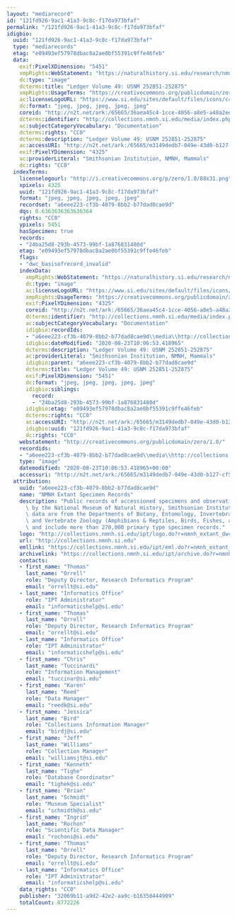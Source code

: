 ```yaml
---
layout: "mediarecord"
id: "121fd926-9ac1-41a3-9c8c-f17da973bfaf"
permalink: "/121fd926-9ac1-41a3-9c8c-f17da973bfaf"
idigbio:
  uuid: "121fd926-9ac1-41a3-9c8c-f17da973bfaf"
  type: "mediarecords"
  etag: "e09493ef57978dbac8a2ae0bf55391c9ffe46feb"
  data:
    exif:PixelXDimension: "5451"
    xmpRights:WebStatement: "https://naturalhistory.si.edu/research/nmnh-collections/museum-collections-policies"
    dc:type: "image"
    dcterms:title: "Ledger Volume 49: USNM 252851-252875"
    xmpRights:UsageTerms: "https://creativecommons.org/publicdomain/zero/1.0/"
    ac:licenseLogoURL: "https://www.si.edu/sites/default/files/icons/cc0.svg"
    dc:format: "jpeg, jpeg, jpeg, jpeg, jpeg"
    coreid: "http://n2t.net/ark:/65665/36aea45c4-1cce-4056-a8e5-a48a2ee78ff0"
    dcterms:identifier: "http://collections.nmnh.si.edu/media/index.php?irn=14601006"
    ac:subjectCategoryVocabulary: "Documentation"
    dcterms:rights: "CC0"
    dcterms:description: "Ledger Volume 49: USNM 252851-252875"
    ac:accessURI: "http://n2t.net/ark:/65665/m3149dedb7-049e-43d0-b127-cf53664c98fd"
    exif:PixelYDimension: "4325"
    ac:providerLiteral: "Smithsonian Institution, NMNH, Mammals"
    dc:rights: "CC0"
  indexTerms:
    licenselogourl: "http://i.creativecommons.org/p/zero/1.0/88x31.png"
    xpixels: 4325
    uuid: "121fd926-9ac1-41a3-9c8c-f17da973bfaf"
    format: "jpeg, jpeg, jpeg, jpeg, jpeg"
    recordset: "a6eee223-cf3b-4079-8bb2-b77dad8cae9d"
    dqs: 0.6363636363636364
    rights: "CC0"
    ypixels: 5451
    hasSpecimen: true
    records:
    - "24ba25d8-293b-4573-99bf-1a876831480d"
    etag: "e09493ef57978dbac8a2ae0bf55391c9ffe46feb"
    flags:
    - "dwc_basisofrecord_invalid"
    indexData:
      xmpRights:WebStatement: "https://naturalhistory.si.edu/research/nmnh-collections/museum-collections-policies"
      dc:type: "image"
      ac:licenseLogoURL: "https://www.si.edu/sites/default/files/icons/cc0.svg"
      xmpRights:UsageTerms: "https://creativecommons.org/publicdomain/zero/1.0/"
      exif:PixelYDimension: "4325"
      coreid: "http://n2t.net/ark:/65665/36aea45c4-1cce-4056-a8e5-a48a2ee78ff0"
      dcterms:identifier: "http://collections.nmnh.si.edu/media/index.php?irn=14601006"
      ac:subjectCategoryVocabulary: "Documentation"
      idigbio:recordIds:
      - "a6eee223-cf3b-4079-8bb2-b77dad8cae9d\\media\\http://collections.nmnh.si.edu/media/index.php?irn=14601006"
      idigbio:dateModified: "2020-08-23T10:06:53.418965"
      dcterms:description: "Ledger Volume 49: USNM 252851-252875"
      ac:providerLiteral: "Smithsonian Institution, NMNH, Mammals"
      idigbio:parent: "a6eee223-cf3b-4079-8bb2-b77dad8cae9d"
      dcterms:title: "Ledger Volume 49: USNM 252851-252875"
      exif:PixelXDimension: "5451"
      dc:format: "jpeg, jpeg, jpeg, jpeg, jpeg"
      idigbio:siblings:
        record:
        - "24ba25d8-293b-4573-99bf-1a876831480d"
      idigbio:etag: "e09493ef57978dbac8a2ae0bf55391c9ffe46feb"
      dcterms:rights: "CC0"
      ac:accessURI: "http://n2t.net/ark:/65665/m3149dedb7-049e-43d0-b127-cf53664c98fd"
      idigbio:uuid: "121fd926-9ac1-41a3-9c8c-f17da973bfaf"
      dc:rights: "CC0"
    webstatement: "http://creativecommons.org/publicdomain/zero/1.0/"
    recordids:
    - "a6eee223-cf3b-4079-8bb2-b77dad8cae9d\\media\\http://collections.nmnh.si.edu/media/index.php?irn=14601006"
    type: "image"
    datemodified: "2020-08-23T10:06:53.418965+00:00"
    accessuri: "http://n2t.net/ark:/65665/m3149dedb7-049e-43d0-b127-cf53664c98fd"
  attribution:
    uuid: "a6eee223-cf3b-4079-8bb2-b77dad8cae9d"
    name: "NMNH Extant Specimen Records"
    description: "Public records of accessioned specimens and observations curated\
      \ by the National Museum of Natural History, Smithsonian Institution. These\
      \ data are from the Departments of Botany, Entomology, Invertebrate Zoology\
      \ and Vertebrate Zoology (Amphibians & Reptiles, Birds, Fishes, and Mammals)\
      \ and include more than 270,000 primary type specimen records."
    logo: "http://collections.nmnh.si.edu/ipt/logo.do?r=nmnh_extant_dwc-a"
    url: "http://collections.nmnh.si.edu"
    emllink: "https://collections.nmnh.si.edu/ipt/eml.do?r=nmnh_extant_dwc-a"
    archivelink: "https://collections.nmnh.si.edu/ipt/archive.do?r=nmnh_extant_dwc-a"
    contacts:
    - first_name: "Thomas"
      last_name: "Orrell"
      role: "Deputy Director, Research Informatics Program"
      email: "orrellt@si.edu"
    - last_name: "Informatics Office"
      role: "IPT Administrator"
      email: "informaticshelp@si.edu"
    - first_name: "Thomas"
      last_name: "Orrell"
      role: "Deputy Director, Research Informatics Program"
      email: "orrellt@si.edu"
    - last_name: "Informatics Office"
      role: "IPT Administrator"
      email: "informaticshelp@si.edu"
    - first_name: "Chris"
      last_name: "Tuccinardi"
      role: "Information Management"
      email: "tuccinar@si.edu"
    - first_name: "Karen"
      last_name: "Reed"
      role: "Data Manager"
      email: "reedk@si.edu"
    - first_name: "Jessica"
      last_name: "Bird"
      role: "Collections Information Manager"
      email: "birdj@si.edu"
    - first_name: "Jeff"
      last_name: "Williams"
      role: "Collection Manager"
      email: "williamsjt@si.edu"
    - first_name: "Kenneth"
      last_name: "Tighe"
      role: "Database Coordinator"
      email: "tighek@si.edu"
    - first_name: "Brian"
      last_name: "Schmidt"
      role: "Museum Specialist"
      email: "schmidtb@si.edu"
    - first_name: "Ingrid"
      last_name: "Rochon"
      role: "Scientific Data Manager"
      email: "rochoni@si.edu"
    - first_name: "Thomas"
      last_name: "Orrell"
      role: "Deputy Director, Research Informatics Program"
      email: "orrellt@si.edu"
    - last_name: "Informatics Office"
      role: "IPT Administrator"
      email: "informaticshelp@si.edu"
    data_rights: "CC0"
    publisher: "32069b11-a9d2-42e2-aa9c-b16350444909"
    totalCount: 8772226
---
```

